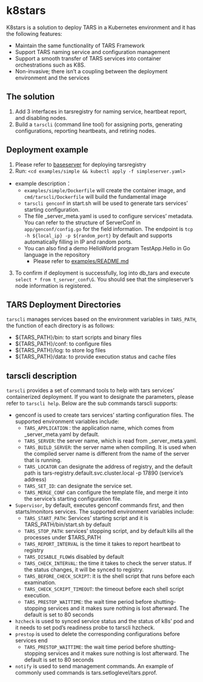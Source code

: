 # k8stars
K8stars is a solution to deploy TARS in a Kubernetes environment and it has the following features: 
* Maintain the same functionality of TARS Framework
* Support TARS naming service and configuration management 
* Support a smooth transfer of TARS services into container orchestrations such as K8S. 
* Non-invasive; there isn’t a coupling between the deployment environment and the services
## The solution
1. Add 3 interfaces in tarsregistry for naming service, heartbeat report, and disabling nodes. 
2. Build a `tarscli` (command line tool) for assigning ports, generating configurations, reporting heartbeats, and retiring nodes. 
## Deployment example
1. Please refer to [baseserver](https://github.com/TarsCloud/K8STARS/blob/master/baseserver/README.md) for deploying tarsregistry 
2. Run:
  `<cd examples/simple && kubectl apply -f simpleserver.yaml>`
* example description：
  * `examples/simple/Dockerfile` will create the container image, and `cmd/tarscli/Dockerfile` will build the fundamental image
  * `tarscli genconf` in start.sh will be used to generate tars services’ starting configuration. 
  * The file _server_meta.yaml is used to configure services’ metadata. You can refer to the structure of ServerConf in `app/genconf/config.go` for the field information. The endpoint is `tcp -h ${local_ip} -p ${random_port}` by default and supports automatically filling in IP and random ports. 
  * You can also find a demo HelloWorld program TestApp.Hello in Go language in the repository
    * Please refer to [examples/README.md](https://github.com/TarsCloud/K8STARS/tree/master/examples)
3. To confirm if deployment is successfully, log into db_tars and execute `select * from t_server_conf\G`. You should see that the simpleserver’s node information is registered. 
## TARS Deployment Directories
`tarscli` manages services based on the environment variables in `TARS_PATH`, the function of each directory is as follows: 
* ${TARS_PATH}/bin: to start scripts and binary files
* ${TARS_PATH}/conf: to configure files
* ${TARS_PATH}/log: to store log files
* ${TARS_PATH}/data: to provide execution status and cache files
 
## tarscli description
`tarscli` provides a set of command tools to help with tars services’ containerized deployment. If you want to designate the parameters, please refer to `tarscli help`. Below are the sub commands tarscli supports: 
* genconf is used to create tars services’ starting configuration files. The supported environment variables include: 
  * `TARS_APPLICATION` : the application name, which comes from _server_meta.yaml by default. 
  * `TARS_SERVER`: the server name, which is read from _server_meta.yaml. 
  * `TARS_BUILD_SERVER`: the server name when compiling. It is used when the compiled server name is different from the name of the server that is running. 
  * `TARS_LOCATOR` can designate the address of registry, and the default path is tars-registry.default.svc.cluster.local -p 17890 (service’s address) 
  * `TARS_SET_ID`: can designate the service set. 
  * `TARS_MERGE_CONF` can configure the template file, and merge it into the service’s starting configuration file. 
* `Supervisor`, by default, executes genconf commands first, and then starts/monitors services. The supported environment variables include: 
  * `TARS_START_PATH`: Services’ starting script and it is TARS_PATH/bin/start.sh by default
  * `TARS_STOP_PATH`: services’ stopping script, and by default kills all the processes under $TARS_PATH 
  * `TARS_REPORT_INTERVAL` is the time it takes to report heartbeat to registry 
  * `TARS_DISABLE_FLOW`is disabled by default
  * `TARS_CHECK_INTERVAL`: the time it takes to check the server status. If the status changes, it will be synced to registry.
  * `TARS_BEFORE_CHECK_SCRIPT`: it is the shell script that runs before each examination. 
  * `TARS_CHECK_SCRIPT_TIMEOUT`: the timeout before each shell script execution. 
  * `TARS_PRESTOP_WAITTIME`: the wait time period before shutting-stopping services and it makes sure nothing is lost afterward. The default is set to 80 seconds
* `hzcheck` is used to synced service status and the status of k8s’ pod and it needs to set pod’s readiness probe to tarscli hzcheck.
* `prestop` is used to delete the corresponding configurations before services end
  * `TARS_PRESTOP_WAITTIME`: the wait time period before shutting-stopping services and it makes sure nothing is lost afterward. The default is set to 80 seconds
* `notify` is used to send management commands. An example of commonly used commands is tars.setloglevel/tars.pprof.
 
 
